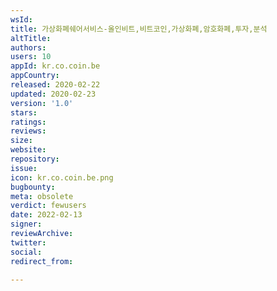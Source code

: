 ```yaml
---
wsId: 
title: 가상화폐쉐어서비스-올인비트,비트코인,가상화폐,암호화폐,투자,분석
altTitle: 
authors: 
users: 10
appId: kr.co.coin.be
appCountry: 
released: 2020-02-22
updated: 2020-02-23
version: '1.0'
stars: 
ratings: 
reviews: 
size: 
website: 
repository: 
issue: 
icon: kr.co.coin.be.png
bugbounty: 
meta: obsolete
verdict: fewusers
date: 2022-02-13
signer: 
reviewArchive: 
twitter: 
social: 
redirect_from: 

---
```


